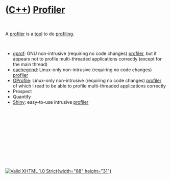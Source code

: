 



 

 

 

 

 

([C++](Cpp.htm)) [Profiler](CppProfiler.htm)
============================================

 

A [profiler](CppProfiler.htm) is a [tool](Tools.htm) to do
[profiling](CppProfiling.htm).

 

-   [gprof](CppGprof.htm): GNU non-intrusive (requiring no code changes)
    [profiler](CppProfiler.htm), but it appears not to profile
    multi-threaded applications correctly (except for the main thread)
-   [cachegrind](CppCachegrind.htm): Linux-only non-intrusive (requiring
    no code changes) [profiler](CppProfiler.htm)
-   [OProfile](CppOprofile.htm): Linux-only non-intrusive (requiring no
    code changes) [profiler](CppProfiler.htm) of which I read to be able
    to profile multi-threaded applications correctly
-   Prospect
-   Quantify
-   [Shiny](CppShiny.htm): easy-to-use intrusive
    [profiler](CppProfiler.htm)

 

 

 

 

 





 

[![Valid XHTML 1.0 Strict](valid-xhtml10.png){width="88"
height="31"}](http://validator.w3.org/check?uri=referer)

